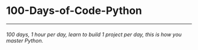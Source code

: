 # 100-Days-of-Code-Python

-----------------------------------
###### 100 days, 1 hour per day, learn to build 1 project per day, this is how you master Python.
